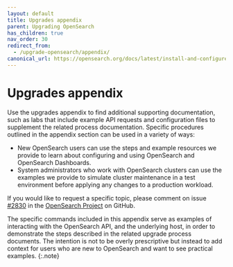```yaml
---
layout: default
title: Upgrades appendix
parent: Upgrading OpenSearch
has_children: true
nav_order: 30
redirect_from:
  - /upgrade-opensearch/appendix/
canonical_url: https://opensearch.org/docs/latest/install-and-configure/upgrade-opensearch/appendix/index/
---
```


# Upgrades appendix

Use the upgrades appendix to find additional supporting documentation, such as labs that include example API requests and configuration files to supplement the related process documentation. Specific procedures outlined in the appendix section can be used in a variety of ways:

- New OpenSearch users can use the steps and example resources we provide to learn about configuring and using OpenSearch and OpenSearch Dashboards.
- System administrators who work with OpenSearch clusters can use the examples we provide to simulate cluster maintenance in a test environment before applying any changes to a production workload.

If you would like to request a specific topic, please comment on issue [#2830](https://github.com/opensearch-project/documentation-website/issues/2830) in the [OpenSearch Project](https://github.com/opensearch-project) on GitHub.

The specific commands included in this appendix serve as examples of interacting with the OpenSearch API, and the underlying host, in order to demonstrate the steps described in the related upgrade process documents. The intention is not to be overly prescriptive but instead to add context for users who are new to OpenSearch and want to see practical examples.
{:.note}
